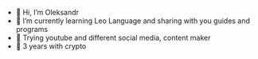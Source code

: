 - 👋 Hi, I’m Oleksandr
- 🌱 I’m currently learning Leo Language and sharing with you guides and programs 
- 🤙 Trying youtube and different social media, content maker
- 🚨 3 years with crypto
